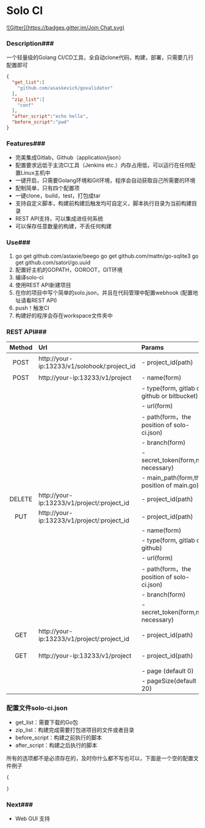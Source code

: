 # Solo CI

[![Gitter](https://badges.gitter.im/Join Chat.svg)](https://gitter.im/solo-ci/Lobby)

### Description###

一个轻量级的Golang CI/CD工具，全自动clone代码，构建，部署，只需要几行配置即可

```json
{
  "get_list":[
    "github.com/asaskevich/govalidator"
  ],
  "zip_list":[
    "conf"
  ],
  "after_script":"echo hello",
  "before_script":"pwd"
}
```

### Features###

- 完美集成Gitlab，Github（application/json）
- 配置要求远低于主流CI工具（Jenkins etc.）内存占用低，可以运行在任何配置Linux主机中
- 一键开启，只需要Golang环境和Git环境，程序会自动获取自己所需要的环境
- 配制简单，只有四个配置项
- 一键clone，build，test，打包成tar
- 支持自定义脚本，构建前构建后触发均可自定义，脚本执行目录为当前构建目录
- REST API支持，可以集成进任何系统
- 可以保存任意数量的构建，不丢任何构建

### Use###

1. go get github.com/astaxie/beego  go get github.com/mattn/go-sqlite3  go get github.com/satori/go.uuid
2. 配置好主机的GOPATH，GOROOT，GIT环境 
3. 编译solo-ci
4. 使用REST API新建项目
5. 在你的项目中写个简单的solo.json，并且在代码管理中配置webhook (配置地址请看REST API)
6. push！触发CI
7. 构建好的程序会存在workspace文件夹中

### REST API###

| Method | Url                                      | Params                                   | Description |
| :----: | :--------------------------------------- | :--------------------------------------- | :---------- |
|  POST  | http://your-ip:13233/v1/solohook/:project_id | - project_id(path)                       | 触发Webhook   |
|  POST  | http://your-ip:13233/v1/project          | - name(form)                             | 创建项目        |
|        |                                          | - type(form, gitlab or github or bitbucket) |             |
|        |                                          | - url(form)                              |             |
|        |                                          | - path(form，the position of solo-ci.json) |             |
|        |                                          | - branch(form)                           |             |
|        |                                          | - secret_token(form,not necessary)       |             |
|        |                                          | - main_path(form,the position of main.go) |             |
| DELETE | http://your-ip:13233/v1/project/:project_id | - project_id(path)                       | 删除项目        |
|  PUT   | http://your-ip:13233/v1/project/:project_id | - project_id(path)                       | 更新项目        |
|        |                                          | - name(form)                             |             |
|        |                                          | - type(form, gitlab or github) |             |
|        |                                          | - url(form)                              |             |
|        |                                          | - path(form，the position of solo-ci.json) |             |
|        |                                          | - branch(form)                           |             |
|        |                                          | - secret_token(form,not necessary)       |             |
|  GET   | http://your-ip:13233/v1/project/:project_id | - project_id(path)                       | 获取项目信息      |
|  GET   | http://your-ip:13233/v1/project          | - project_id(path)                       | 获取项目列表      |
|        |                                          | - page (default 0)                       |             |
|        |                                          | - pageSize(default 20)                   |             |

### 配置文件solo-ci.json

- get_list：需要下载的Go包
- zip_list：构建完成需要打包进项目的文件或者目录
- before_script：构建之前执行的脚本
- after_script：构建之后执行的脚本

所有的选项都不是必须存在的，及时你什么都不写也可以，下面是一个空的配置文件例子

```json
{
  
}
```

### Next###

- Web GUI 支持